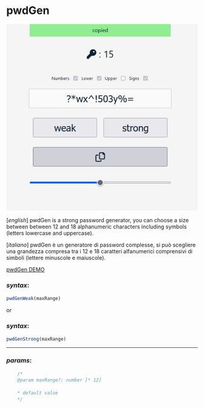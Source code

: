 # pwdGen 

![pwdgen_picture](./demo.jpg)

[*english*]
pwdGen is a strong password generator, you can choose a size between
between 12 and 18 alphanumeric characters including symbols (letters lowercase and uppercase).

[*italiano*]
pwdGen è un generatore di password complesse, si può scegliere una grandezza compresa
tra i 12 e 18 caratteri alfanumerici comprensivi di simboli (lettere minuscole e maiuscole).

[pwdGen DEMO](https://marcellopagano.github.io/pwdGen/)

### *syntax*:
``` javascript
pwdGenWeak(maxRange)
```
or
### *syntax*:
``` javascript
pwdGenStrong(maxRange)
```

---

### *params*:

``` javascript
    /*
    @param maxRange?: number [* 12]

    * default value
    */
```

